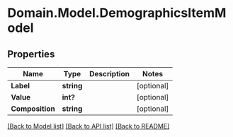 # Domain.Model.DemographicsItemModel
## Properties

Name | Type | Description | Notes
------------ | ------------- | ------------- | -------------
**Label** | **string** |  | [optional] 
**Value** | **int?** |  | [optional] 
**Composition** | **string** |  | [optional] 

[[Back to Model list]](../README.md#documentation-for-models) [[Back to API list]](../README.md#documentation-for-api-endpoints) [[Back to README]](../README.md)

